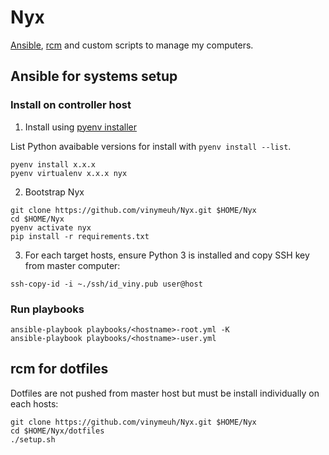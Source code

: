 # Nyx

[Ansible](https://www.ansible.com/), [rcm](https://github.com/thoughtbot/rcm) and custom scripts to manage my computers.

## Ansible for systems setup

### Install on controller host

1. Install using [pyenv installer](https://github.com/pyenv/pyenv-installer)

List Python avaibable versions for install with ```pyenv install --list```.

```shell
pyenv install x.x.x
pyenv virtualenv x.x.x nyx
```

2. Bootstrap Nyx

```shell
git clone https://github.com/vinymeuh/Nyx.git $HOME/Nyx
cd $HOME/Nyx
pyenv activate nyx
pip install -r requirements.txt
```

3. For each target hosts, ensure Python 3 is installed and copy SSH key from master computer:

```shell
ssh-copy-id -i ~./ssh/id_viny.pub user@host
```

### Run playbooks

```shell
ansible-playbook playbooks/<hostname>-root.yml -K
ansible-playbook playbooks/<hostname>-user.yml
```

## rcm for dotfiles

Dotfiles are not pushed from master host but must be install individually on each hosts:

```shell
git clone https://github.com/vinymeuh/Nyx.git $HOME/Nyx
cd $HOME/Nyx/dotfiles
./setup.sh
```
